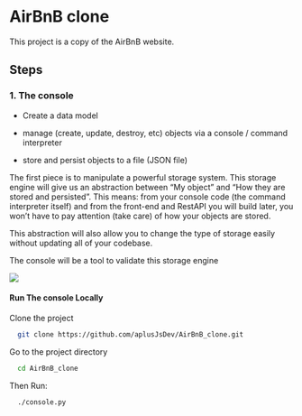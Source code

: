 
# AirBnB clone

This project is a copy of the AirBnB website.


## Steps

### 1. The console
- Create a data model

- manage (create, update, destroy, etc) objects via a console / command interpreter

- store and persist objects to a file (JSON file)

The first piece is to manipulate a powerful storage system. This storage engine will give us an abstraction between “My object” and “How they are stored and persisted”. This means: from your console code (the command interpreter itself) and from the front-end and RestAPI you will build later, you won’t have to pay attention (take care) of how your objects are stored.

This abstraction will also allow you to change the type of storage easily without updating all of your codebase.

The console will be a tool to validate this storage engine

![](https://s3.amazonaws.com/alx-intranet.hbtn.io/uploads/medias/2018/6/815046647d23428a14ca.png?X-Amz-Algorithm=AWS4-HMAC-SHA256&X-Amz-Credential=AKIARDDGGGOUSBVO6H7D%2F20230811%2Fus-east-1%2Fs3%2Faws4_request&X-Amz-Date=20230811T155758Z&X-Amz-Expires=86400&X-Amz-SignedHeaders=host&X-Amz-Signature=85a83bb5b633de6e1c7b0210dc4328b28b6e6dd794ad64970ee3b0b9b94cf16c)
#### Run The console Locally

Clone the project

```bash
  git clone https://github.com/aplusJsDev/AirBnB_clone.git
```

Go to the project directory

```bash
  cd AirBnB_clone
```

Then Run:

```bash
  ./console.py
```
